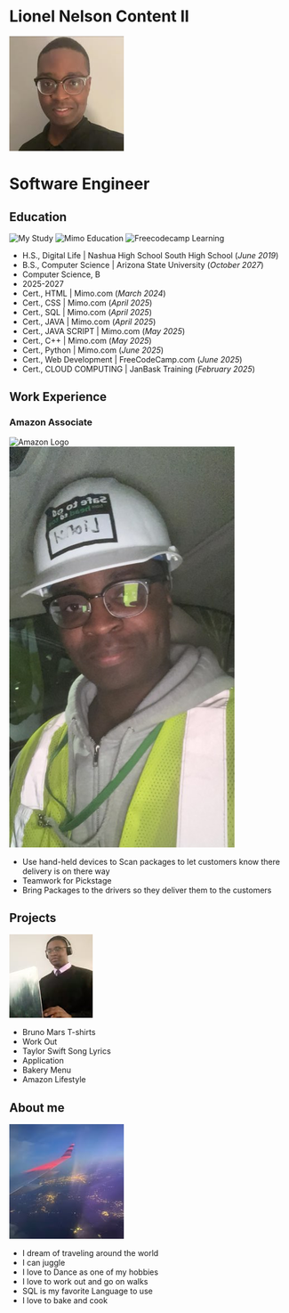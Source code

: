 # Lionel Nelson Content II
![About me](https://github.com/Liongate101/github-portfolio/blob/main/assets/about_me.jpg)
# Software Engineer
## Education
![My Study](https://encrypted-tbn0.gstatic.com/images?q=tbn:ANd9GcTfYg3JAK4ex6KlFlDkY85Eo9udVNaO6p3d4w&s)
![Mimo Education](https://encrypted-tbn0.gstatic.com/images?q=tbn:ANd9GcSKJht4SZsUHqZOR_zW_XJJOosG474aIAMRDQ&s)
![Freecodecamp Learning](https://miro.medium.com/v2/resize:fit:3840/1*TKXSmO_vghw2G5aDRcf2Ww.png)
- H.S., Digital Life | Nashua High School South High School (_June 2019_)
- B.S., Computer Science | Arizona State University (_October 2027_)
- Computer Science, B
- 2025-2027
- Cert., HTML | Mimo.com (_March 2024_)
- Cert., CSS | Mimo.com (_April 2025_)
- Cert., SQL | Mimo.com (_April 2025_)
- Cert., JAVA | Mimo.com (_April 2025_)
- Cert., JAVA SCRIPT | Mimo.com (_May 2025_)
- Cert., C++ | Mimo.com (_May 2025_)
- Cert., Python | Mimo.com (_June 2025_) 
- Cert., Web Development | FreeCodeCamp.com (_June 2025_)
- Cert., CLOUD COMPUTING | JanBask Training (_February 2025_)

## Work Experience
### Amazon Associate
![Amazon Logo](https://simpactful.com/wp-content/uploads/2024/07/Amazon-Warehous.jpg)
![Amazon Wear](https://github.com/Liongate101/github-portfolio/blob/main/assets/amazon_work.jpg)
- Use hand-held devices to Scan packages to let customers know there delivery is on there way
- Teamwork for Pickstage
- Bring Packages to the drivers so they deliver them to the customers

## Projects
![Software Engineer](https://github.com/Liongate101/github-portfolio/blob/main/assets/software_engineer.jpg)
- Bruno Mars T-shirts
- Work Out 
- Taylor Swift Song Lyrics 
- Application 
- Bakery Menu 
- Amazon Lifestyle

## About me
![Airplane Travel](https://github.com/Liongate101/github-portfolio/blob/main/assets/airplane_travel.jpg)
- I dream of traveling around the world
- I can juggle
- I love to Dance as one of my hobbies
- I love to work out and go on walks
- SQL is my favorite Language to use
- I love to bake and cook
